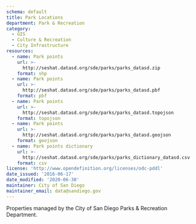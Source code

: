 ```yaml
---
schema: default
title: Park Locations
department: Park & Recreation
category:
  - GIS
  - Culture & Recreation
  - City Infrastructure
resources:
  - name: Park points
    url: >-
      http://seshat.datasd.org/sde/parks/parks_datasd.zip
    format: shp
  - name: Park points
    url: >-
      http://seshat.datasd.org/sde/parks/parks_datasd.pbf
    format: pbf
  - name: Park points
    url: >-
      http://seshat.datasd.org/sde/parks/parks_datasd.topojson
    format: topojson
  - name: Park points
    url: >-
      http://seshat.datasd.org/sde/parks/parks_datasd.geojson
    format: geojson
  - name: Park points dictionary
    url: >-
      http://seshat.datasd.org/sde/parks/parks_dictionary_datasd.csv
    format: csv
license: 'http://www.opendefinition.org/licenses/odc-pddl'
date_issued: '2016-06-17'
date_modified: '2020-06-30'
maintainer: City of San Diego
maintainer_email: data@sandiego.gov
---
```

Properties managed by the City of San Diego Parks & Recreation Department.
